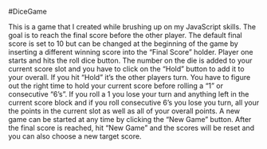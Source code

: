 #DiceGame

This is a game that I created while brushing up on my JavaScript skills. The goal is to reach the final score before the other player. The default final score is set to 10 but can be changed at the beginning of the game by inserting a different winning score into the “Final Score” holder. Player one starts and hits the roll dice button. The number on the die is added to your current score slot and you have to click on the “Hold” button to add it to your overall. If you hit “Hold” it’s the other players turn. You have to figure out the right time to hold your current score before rolling a “1” or consecutive “6’s”. If you roll a 1 you lose your turn and anything left in the current score block and if you roll consecutive 6’s you lose you turn, all your the points in the current slot as well as all of your overall points. A new game can be started at any time by clicking the “New Game” button. After the final score is reached, hit “New Game” and the scores will be reset and you can also choose a new target score.
